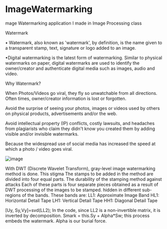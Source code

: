# ImageWatermarking
mage Watermarking application I made in Image Processing class

Watermark

• Watermark, also known as 'watermark', by definition, is the name given to a transparent stamp, text, signature or logo added to an image.

•Digital watermarking is the latest form of watermarking. Similar to physical watermarks on paper, digital watermarks are used to identify the owner/creator and authenticate digital media such as images, audio and video.

Why Watermark?

When Photos/Videos go viral, they fly so unwatchable from all directions. Often times, owner/creator information is lost or forgotten.

Avoid the surprise of seeing your photos, images or videos used by others on physical products, advertisements and/or the web.

Avoid intellectual property (IP) conflicts, costly lawsuits, and headaches from plagiarists who claim they didn't know you created them by adding visible and/or invisible watermarks.

Because the widespread use of social media has increased the speed at which a photo / video goes viral.



![image](https://user-images.githubusercontent.com/105684427/171412781-5cd1d392-26d7-48f5-8dd6-80454f097ed0.png)


With DWT (Discrete Wavelet Transform), gray-level image watermarking method is done. This stigma
The stamps to be added in the method are divided into four equal parts. The durability of the stamping method against attacks
Each of these parts is four separate pieces obtained as a result of DWT processing of the images to be stamped.
hidden in different sub-regions of the bands.
These bands are:
              LL1: Approximate Image Band
              HL1: Horizontal Detail Tape
              LH1: Vertical Detail Tape
              HH1: Diagonal Detail Tape

[Uy, Sy,Vy]=svd(LL2);
In the code, since LL2 is a non-invertible matrix, it is inverted by decomposition.
Smark = this.Sy + Alpha*Sw; this process embeds the watermark.
Alpha is our burial force.

